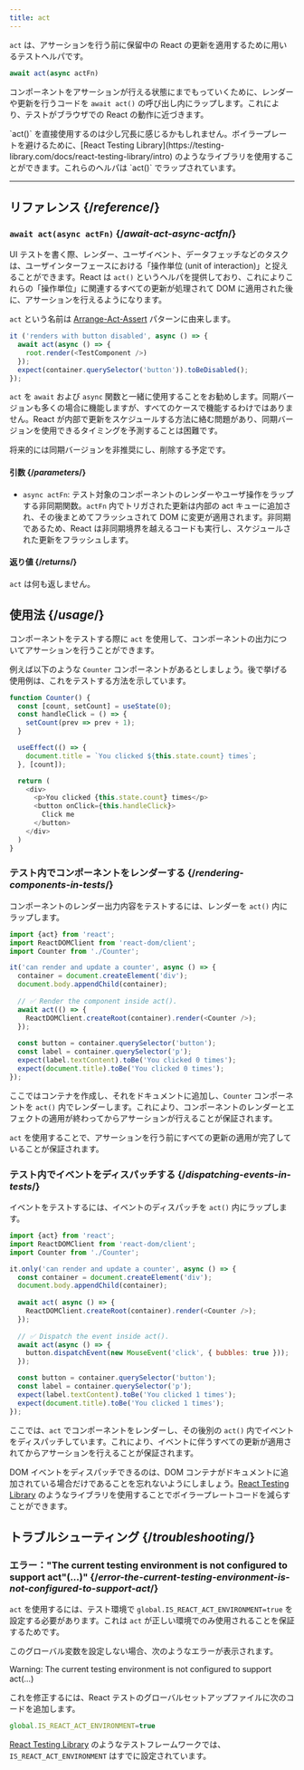 ```yaml
---
title: act
---
```


<Intro>

`act` は、アサーションを行う前に保留中の React の更新を適用するために用いるテストヘルパです。

```js
await act(async actFn)
```

</Intro>

コンポーネントをアサーションが行える状態にまでもっていくために、レンダーや更新を行うコードを `await act()` の呼び出し内にラップします。これにより、テストがブラウザでの React の動作に近づきます。

<Note>
`act()` を直接使用するのは少し冗長に感じるかもしれません。ボイラープレートを避けるために、[React Testing Library](https://testing-library.com/docs/react-testing-library/intro) のようなライブラリを使用することができます。これらのヘルパは `act()` でラップされています。
</Note>


<InlineToc />

---

## リファレンス {/*reference*/}

### `await act(async actFn)` {/*await-act-async-actfn*/}

UI テストを書く際、レンダー、ユーザイベント、データフェッチなどのタスクは、ユーザインターフェースにおける「操作単位 (unit of interaction)」と捉えることができます。React は `act()` というヘルパを提供しており、これによりこれらの「操作単位」に関連するすべての更新が処理されて DOM に適用された後に、アサーションを行えるようになります。

`act` という名前は [Arrange-Act-Assert](https://wiki.c2.com/?ArrangeActAssert) パターンに由来します。

```js {2,4}
it ('renders with button disabled', async () => {
  await act(async () => {
    root.render(<TestComponent />)
  });
  expect(container.querySelector('button')).toBeDisabled();
});
```

<Note>

`act` を `await` および `async` 関数と一緒に使用することをお勧めします。同期バージョンも多くの場合に機能しますが、すべてのケースで機能するわけではありません。React が内部で更新をスケジュールする方法に絡む問題があり、同期バージョンを使用できるタイミングを予測することは困難です。

将来的には同期バージョンを非推奨にし、削除する予定です。

</Note>

#### 引数 {/*parameters*/}

* `async actFn`: テスト対象のコンポーネントのレンダーやユーザ操作をラップする非同期関数。`actFn` 内でトリガされた更新は内部の act キューに追加され、その後まとめてフラッシュされて DOM に変更が適用されます。非同期であるため、React は非同期境界を越えるコードも実行し、スケジュールされた更新をフラッシュします。

#### 返り値 {/*returns*/}

`act` は何も返しません。

## 使用法 {/*usage*/}

コンポーネントをテストする際に `act` を使用して、コンポーネントの出力についてアサーションを行うことができます。

例えば以下のような `Counter` コンポーネントがあるとしましょう。後で挙げる使用例は、これをテストする方法を示しています。

```js
function Counter() {
  const [count, setCount] = useState(0);
  const handleClick = () => {
    setCount(prev => prev + 1);
  }

  useEffect(() => {
    document.title = `You clicked ${this.state.count} times`;
  }, [count]);

  return (
    <div>
      <p>You clicked {this.state.count} times</p>
      <button onClick={this.handleClick}>
        Click me
      </button>
    </div>
  )
}
```

### テスト内でコンポーネントをレンダーする {/*rendering-components-in-tests*/}

コンポーネントのレンダー出力内容をテストするには、レンダーを `act()` 内にラップします。

```js  {10,12}
import {act} from 'react';
import ReactDOMClient from 'react-dom/client';
import Counter from './Counter';

it('can render and update a counter', async () => {
  container = document.createElement('div');
  document.body.appendChild(container);
  
  // ✅ Render the component inside act().
  await act(() => {
    ReactDOMClient.createRoot(container).render(<Counter />);
  });
  
  const button = container.querySelector('button');
  const label = container.querySelector('p');
  expect(label.textContent).toBe('You clicked 0 times');
  expect(document.title).toBe('You clicked 0 times');
});
```

ここではコンテナを作成し、それをドキュメントに追加し、`Counter` コンポーネントを `act()` 内でレンダーします。これにより、コンポーネントのレンダーとエフェクトの適用が終わってからアサーションが行えることが保証されます。

`act` を使用することで、アサーションを行う前にすべての更新の適用が完了していることが保証されます。

### テスト内でイベントをディスパッチする {/*dispatching-events-in-tests*/}

イベントをテストするには、イベントのディスパッチを `act()` 内にラップします。

```js {14,16}
import {act} from 'react';
import ReactDOMClient from 'react-dom/client';
import Counter from './Counter';

it.only('can render and update a counter', async () => {
  const container = document.createElement('div');
  document.body.appendChild(container);
  
  await act( async () => {
    ReactDOMClient.createRoot(container).render(<Counter />);
  });
  
  // ✅ Dispatch the event inside act().
  await act(async () => {
    button.dispatchEvent(new MouseEvent('click', { bubbles: true }));
  });

  const button = container.querySelector('button');
  const label = container.querySelector('p');
  expect(label.textContent).toBe('You clicked 1 times');
  expect(document.title).toBe('You clicked 1 times');
});
```

ここでは、`act` でコンポーネントをレンダーし、その後別の `act()` 内でイベントをディスパッチしています。これにより、イベントに伴うすべての更新が適用されてからアサーションを行えることが保証されます。

<Pitfall>

DOM イベントをディスパッチできるのは、DOM コンテナがドキュメントに追加されている場合だけであることを忘れないようにしましょう。[React Testing Library](https://testing-library.com/docs/react-testing-library/intro) のようなライブラリを使用することでボイラープレートコードを減らすことができます。

</Pitfall>

## トラブルシューティング {/*troubleshooting*/}

### エラー："The current testing environment is not configured to support act"(...)" {/*error-the-current-testing-environment-is-not-configured-to-support-act*/}

`act` を使用するには、テスト環境で `global.IS_REACT_ACT_ENVIRONMENT=true` を設定する必要があります。これは `act` が正しい環境でのみ使用されることを保証するためです。

このグローバル変数を設定しない場合、次のようなエラーが表示されます。

<ConsoleBlock level="error">

Warning: The current testing environment is not configured to support act(...)

</ConsoleBlock>

これを修正するには、React テストのグローバルセットアップファイルに次のコードを追加します。

```js
global.IS_REACT_ACT_ENVIRONMENT=true
```

<Note>

[React Testing Library](https://testing-library.com/docs/react-testing-library/intro) のようなテストフレームワークでは、`IS_REACT_ACT_ENVIRONMENT` はすでに設定されています。

</Note>
